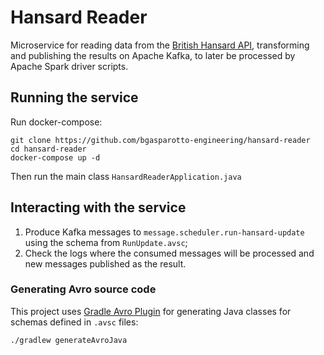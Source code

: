 # Hansard Reader
Microservice for reading data from the [British Hansard API](http://www.data.parliament.uk/dataset), transforming and
publishing the results on Apache Kafka, to later be processed by Apache Spark driver scripts.

## Running the service
Run docker-compose:
```shell script
git clone https://github.com/bgasparotto-engineering/hansard-reader
cd hansard-reader
docker-compose up -d
```

Then run the main class `HansardReaderApplication.java`

## Interacting with the service
1. Produce Kafka messages to `message.scheduler.run-hansard-update` using the schema from `RunUpdate.avsc`;
2. Check the logs where the consumed messages will be processed and new messages published as the result.

### Generating Avro source code
This project uses [Gradle Avro Plugin](https://github.com/davidmc24/gradle-avro-plugin) for generating Java classes for schemas defined in `.avsc`
files:
```shell script
./gradlew generateAvroJava
```
